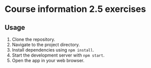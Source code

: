 # Course information 2.5 exercises

## Usage

1. Clone the repository.
2. Navigate to the project directory.
3. Install dependencies using `npm install`.
4. Start the development server with `npm start`.
5. Open the app in your web browser.
